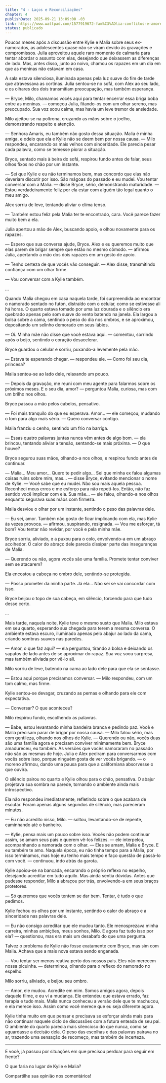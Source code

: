 ```yaml
---
title: "4 - Laços e Reconciliações"
chapter: 4
publishDate: 2025-09-21 13:09:00 -03
link: https://www.wattpad.com/1577919672-fam%C3%ADlia-conflitos-e-amores-4-la%C3%A7os-e
status: publicado
---
```


Poucos meses após a discussão entre Kylie e Malia sobre seus ex-namorados, as adolescentes quase não se viram devido às gravações e compromissos. Julia aproveitou aquele raro momento de calmaria para tentar abordar o assunto com elas, desejando que deixassem as diferenças de lado. Mas, antes disso, junto ao noivo, chamou os rapazes em um dia em que as meninas não estavam em casa.

A sala estava silenciosa, iluminada apenas pela luz suave do fim de tarde que atravessava as cortinas. Julia sentou-se no sofá, com Alex ao seu lado, e os olhares dos dois transmitiam preocupação, mas também esperança.

— Bryce, Milo, chamamos vocês aqui para tentar encerrar essa briga boba entre as meninas. — começou Julia, fitando-os com um olhar sereno, mas preocupado. Sua voz soou calma, mas havia um leve tremor de ansiedade.

Milo ajeitou-se na poltrona, cruzando as mãos sobre o joelho, demonstrando respeito e atenção.

— Senhora Amaris, eu também não gosto dessa situação. Malia é minha amiga, e odeio que ela e Kylie não se deem bem por nossa causa. — Milo respondeu, encarando os mais velhos com sinceridade. Ele parecia pesar cada palavra, como se temesse piorar a situação.

Bryce, sentado mais à beira do sofá, respirou fundo antes de falar, seus olhos fixos no chão por um instante.

— Sei que Kylie e eu não terminamos bem, mas concordo que elas não deveriam discutir por isso. São mágoas do passado e eu mudei. Vou tentar conversar com a Malia. — disse Bryce, sério, demonstrando maturidade. — Estou verdadeiramente feliz por ela estar com alguém tão legal quanto o meu amigo.

Alex sorriu de leve, tentando aliviar o clima tenso.

— Também estou feliz pela Malia ter te encontrado, cara. Você parece fazer muito bem a ela.

Julia apertou a mão de Alex, buscando apoio, e olhou novamente para os rapazes.

— Espero que sua conversa ajude, Bryce. Alex e eu queremos muito que elas parem de brigar sempre que estão no mesmo cômodo. — afirmou Julia, apertando a mão dos dois rapazes em um gesto de apoio.

— Tenho certeza de que vocês vão conseguir. — Alex disse, transmitindo confiança com um olhar firme.

— Vou conversar com a Kylie também.

...

Quando Malia chegou em casa naquela tarde, foi surpreendida ao encontrar o namorado sentado no futon, distraído com o celular, como se estivesse ali há horas. O quarto estava tomado por uma luz dourada e o silêncio era quebrado apenas pelo som suave do vento batendo na janela. Ela largou a bolsa sobre a cama, sentindo o peso do dia nos ombros, e se aproximou, depositando um selinho demorado em seus lábios.

— Oi. Minha mãe não disse que você estava aqui. — comentou, sorrindo após o beijo, sentindo o coração desacelerar.

Bryce guardou o celular e sorriu, puxando-a levemente pela mão.

— Estava te esperando chegar. — respondeu ele. — Como foi seu dia, princesa?

Malia sentou-se ao lado dele, relaxando um pouco.

— Depois da gravação, me reuni com meu agente para falarmos sobre os próximos meses. E o seu dia, amor? — perguntou Malia, curiosa, mas com um brilho nos olhos.

Bryce passou a mão pelos cabelos, pensativo.

— Foi mais tranquilo do que eu esperava. Amor... — ele começou, mudando o tom para algo mais sério. — Quero conversar contigo.

Malia franziu o cenho, sentindo um frio na barriga.

— Essas quatro palavras juntas nunca vêm antes de algo bom. — ela brincou, tentando aliviar a tensão, sentando-se mais próxima. — O que houve?

Bryce segurou suas mãos, olhando-a nos olhos, e respirou fundo antes de continuar.

— Malia... Meu amor... Quero te pedir algo... Sei que minha ex falou algumas coisas ruins sobre mim, mas... — disse Bryce, evitando mencionar o nome de Kylie. — Você sabe que eu mudei. Não sou mais aquela pessoa. Reconheci meus erros e me esforço para não repeti-los. Então, não faz sentido você implicar com ela. Sua mãe... — ele falou, olhando-a nos olhos enquanto segurava suas mãos com firmeza.

Malia desviou o olhar por um instante, sentindo o peso das palavras dele.

— Eu sei, amor. Também não gosto de ficar implicando com ela, mas Kylie às vezes provoca. — afirmou, suspirando, resignada. — Vou me esforçar, tá bom? Vou tentar não revidar, por você e pela minha mãe.

Bryce sorriu, aliviado, e a puxou para o colo, envolvendo-a em um abraço acolhedor. O calor do abraço dele parecia dissipar parte das inseguranças de Malia.

— Querendo ou não, agora vocês são uma família. Promete tentar conviver sem se atacarem?

Ela encostou a cabeça no ombro dele, sentindo-se protegida.

— Posso prometer da minha parte. Já ela... Não sei se vai concordar com isso.

Bryce beijou o topo de sua cabeça, em silêncio, torcendo para que tudo desse certo.

...

Mais tarde, naquela noite, Kylie teve o mesmo susto que Malia. Milo estava em seu quarto, esperando sua chegada para terem a mesma conversa. O ambiente estava escuro, iluminado apenas pelo abajur ao lado da cama, criando sombras suaves nas paredes.

— Amor, o que faz aqui? — ela perguntou, tirando a bolsa e deixando os sapatos de lado antes de se aproximar do rapaz. Sua voz soou surpresa, mas também aliviada por vê-lo ali.

Milo sorriu de leve, batendo na cama ao lado dele para que ela se sentasse.

— Estou aqui porque precisamos conversar. — Milo respondeu, com um tom calmo, mas firme.

Kylie sentou-se devagar, cruzando as pernas e olhando para ele com expectativa.

— Conversar? O que aconteceu?

Milo respirou fundo, escolhendo as palavras.

— Babe, estou levantando minha bandeira branca e pedindo paz. Você e Malia precisam parar de brigar por nossa causa. — Milo falou sério, mas com gentileza, olhando nos olhos de Kylie. — Querendo ou não, vocês duas são uma família agora e precisam conviver minimamente bem. Bryce amadureceu, eu também. As versões que vocês namoraram no passado não são as mesmas de hoje. Julia e Alex pediram para conversarmos com vocês sobre isso, porque ninguém gosta de ver vocês brigando. — o moreno afirmou, dando uma pausa para que a californiana absorvesse o que ouvira.

O silêncio pairou no quarto e Kylie olhou para o chão, pensativa. O abajur projetava sua sombra na parede, tornando o ambiente ainda mais introspectivo.

Ela não respondeu imediatamente, refletindo sobre o que acabara de escutar. Foram apenas alguns segundos de silêncio, mas pareceram minutos.

— Eu não acredito nisso, Milo. — soltou, levantando-se de repente, caminhando até o banheiro.

— Kylie, pensa mais um pouco sobre isso. Vocês não podem continuar assim, se amam seus pais e querem vê-los felizes. — ele interpelou, acompanhando a namorada com o olhar. — Eles se amam, Malia e Bryce. E eu também te amo. Naquela época, eu não tinha tempo para a Malia, por isso terminamos, mas hoje eu tenho mais tempo e faço questão de passá-lo com você. — continuou, indo atrás da garota.

Kylie apoiou-se na bancada, encarando o próprio reflexo no espelho, desejando acreditar em tudo aquilo. Mas ainda sentia dúvidas. Antes que pudesse responder, Milo a abraçou por trás, envolvendo-a em seus braços protetores.

— Só queremos que vocês tentem se dar bem. Tentar, é tudo o que pedimos.

Kylie fechou os olhos por um instante, sentindo o calor do abraço e a sinceridade nas palavras dele.

— Eu não consigo acreditar que ele mudou tanto. Ele menosprezava minha carreira, minhas ambições, meus sonhos, Milo. E agora faz tudo isso por ela? — questionou, mas era mais um desabafo do que uma pergunta.

Talvez o problema de Kylie não fosse exatamente com Bryce, mas sim com Malia. Achava que a mais nova estava sendo enganada.

— Vou tentar ser menos reativa perto dos nossos pais. Eles não merecem nossa picuinha. — determinou, olhando para o reflexo do namorado no espelho.

Milo sorriu, aliviado, e beijou seu ombro.

— Amor, ele mudou. Acredite em mim. Somos amigos agora, depois daquele filme, e eu vi a mudança. Ele entendeu que estava errado, faz terapia e tudo mais. Malia nunca conheceu a versão dele que te machucou, e ela merece isso. Assim como você merece que eu seja diferente agora.

Kylie tinha muito em que pensar e precisava se esforçar ainda mais para não continuar naquele ciclo de discussões com a futura enteada de seu pai. O ambiente do quarto parecia mais silencioso do que nunca, como se aguardasse a decisão dela. O peso das escolhas e das palavras pairava no ar, trazendo uma sensação de recomeço, mas também de incerteza.

---

E você, já passou por situações em que precisou perdoar para seguir em frente?

O que faria no lugar de Kylie e Malia?

Compartilhe sua opinião nos comentários!
